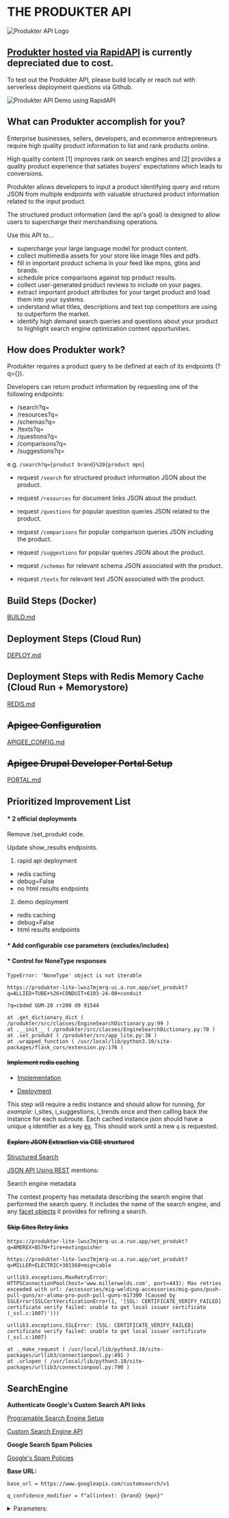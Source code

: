 # THE PRODUKTER API

![Produkter API Logo](docs/imgs/introducing_produkter.png)

## [Produkter hosted via RapidAPI](https://rapidapi.com/vanaltrades/api/produkter) is currently depreciated due to cost.

To test out the Produkter API, please build locally or reach out with serverless deployment questions via Github.

![Produkter API Demo using RapidAPI](docs/imgs/rapidapi_demo.png)

## What can Produkter accomplish for you?

Enterprise businesses, sellers, developers, and ecommerce entrepreneurs require high quality product information to list and rank products online.

High quality content [1] improves rank on search engines and [2] provides a quality product experience that satiates buyers' expectations which leads to conversions.

Produkter allows developers to input a product identifying query and return JSON from multiple endpoints with valuable structured product information related to the input product.

The structured product information (and the api's goal) is designed to allow users to supercharge their merchandising operations.

Use this API to...

* supercharge your large language model for product content.
* collect multimedia assets for your store like image files and pdfs.
* fill in important product schema in your feed like mpns, gtins and brands.
* schedule price comparisons against top product results.
* collect user-generated product reviews to include on your pages.
* extract important product attributes for your target product and load them into your systems.
* understand what titles, descriptions and text top competitors are using to outperform the market.
* identify high demand search queries and questions about your product to highlight search engine optimization content opportunities.

## How does Produkter work?

Produkter requires a product query to be defined at each of its endpoints (?q={}).

Developers can return product information by requesting one of the following endpoints:
* /search?q=
* /resources?q=
* /schemas?q=
* /texts?q=
* /questions?q=
* /comparisons?q=
* /suggestions?q=

e.g. 
`/search?q={product brand}%20{product mpn}`


* request `/search` for structured product information JSON about the product.

* request `/resources` for document links JSON about the product.

* request `/questions` for popular question queries JSON related to the product.

* request `/comparisons` for popular comparison queries JSON including the product.

* request `/suggestions` for popular queries JSON about the product.

* request `/schemas` for relevant schema JSON associated with the product.

* request `/texts` for relevant text JSON associated with the product.

## Build Steps (Docker)

[BUILD.md](docs\BUILD.md)

## Deployment Steps (Cloud Run)

[DEPLOY.md](docs\DEPLOY.md)

## Deployment Steps with Redis Memory Cache (Cloud Run + Memorystore)

[REDIS.md](docs\REDIS.md)


## ~~Apigee Configuration~~

[APIGEE_CONFIG.md](docs\APIGEE_CONFIG.MD)

## ~~Apigee Drupal Developer Portal Setup~~

[PORTAL.md](docs\PORTAL.md)

## Prioritized Improvement List

#### * 2 official deployments

Remove /set_produkt code.

Update show_results endpoints.

1. rapid api deployment

* redis caching
* debug=False
* no html results endpoints

2. demo deployment

* redis caching
* debug=False
* html results endpoints


#### * Add configurable cse parameters (excludes/includes)

#### * Control for NoneType responses

```
TypeError: 'NoneType' object is not iterable

https://produkter-lite-lwvz7mjmrq-uc.a.run.app/set_produkt?q=ALLIED+TUBE+%26+CONDUIT+6103-24-00+conduit

?q=cbdmd GUM-20 rr200 d9 91544

at .get_dictionary_dict ( /produkter/src/classes/EngineSearchDictionary.py:99 )
at .__init__ ( /produkter/src/classes/EngineSearchDictionary.py:70 )
at .set_produkt ( /produkter/src/app_lite.py:38 )
at .wrapped_function ( /usr/local/lib/python3.10/site-packages/flask_cors/extension.py:176 )
```


#### ~~Implement redis caching~~

* [Implementation](https://levelup.gitconnected.com/implement-api-caching-with-redis-flask-and-docker-step-by-step-9139636cef24)

* [Deployment](https://cloud.google.com/memorystore/docs/redis/connect-redis-instance-cloud-run#python)

This step will require a redis instance and should allow for running, *for example:* i_sites, i_suggestions, i_trends once and then calling back the instance for each subroute. Each cached instance json should have a unique `q` identifier as a key [ex](https://www.youtube.com/watch?v=_8lJ5lp8P0U). This should work until a new `q` is requested. 

#### ~~Explore JSON Extraction via CSE structured~~ 

[Structured Search](https://developers.google.com/custom-search/docs/structured_search)

[JSON API Using REST](https://developers.google.com/custom-search/v1/using_rest) mentions:

Search engine metadata

The context property has metadata describing the search engine that performed the search query. It includes the name of the search engine, and any [facet objects](https://developers.google.com/custom-search/docs/refinements#create) it provides for refining a search.


#### ~~Skip Sites Retry links~~

```
https://produkter-lite-lwvz7mjmrq-uc.a.run.app/set_produkt?q=AMEREX+B570+fire+extinguisher

https://produkter-lite-lwvz7mjmrq-uc.a.run.app/set_produkt?q=MILLER+ELECTRIC+301568+mig+cable 

urllib3.exceptions.MaxRetryError: HTTPSConnectionPool(host='www.millerwelds.com', port=443): Max retries exceeded with url: /accessories/mig-welding-accessories/mig-guns/push-pull-guns/xr-aluma-pro-push-pull-guns-m17300 (Caused by SSLError(SSLCertVerificationError(1, '[SSL: CERTIFICATE_VERIFY_FAILED] certificate verify failed: unable to get local issuer certificate (_ssl.c:1007)')))

urllib3.exceptions.SSLError: [SSL: CERTIFICATE_VERIFY_FAILED] certificate verify failed: unable to get local issuer certificate (_ssl.c:1007)

at ._make_request ( /usr/local/lib/python3.10/site-packages/urllib3/connectionpool.py:491 )
at .urlopen ( /usr/local/lib/python3.10/site-packages/urllib3/connectionpool.py:790 )
```



## SearchEngine


**Authenticate Google's Custom Search API links**

[Programable Search Engine Setup](https://programmablesearchengine.google.com/controlpanel/all)

[Custom Search Engine API](https://console.cloud.google.com/apis/library/customsearch.googleapis.com)


**Google Search Spam Policies**

[Google's Spam Policies](https://developers.google.com/search/docs/essentials/spam-policies)


**Base URL:**

`base_url = https://www.googleapis.com/customsearch/v1`

`q_confidence_modifier = f"allintext: {brand} {mpn}"`

<details>
<summary>
Parameters:
</summary>

* q={searchTerms}: The main search query. It represents the terms that you want to search for.

* cx={cx?}: The custom search engine (CSE) ID to use for the search.

* fileType={fileType?}: Restricts results to files of a specific type.

* num={count?}: Number of search results to return per page.

* start={startIndex?}: The index of the first result to return.

* lr={language?}: The language restriction for the search results.

* safe={safe?}: SafeSearch level for filtering explicit content.

* sort={sort?}: The sorting order of the results.

* filter={filter?}: Controls turning on or off the duplicate content filter.

* gl={gl?}: The country to use for geolocation of the search results.

* cr={cr?}: The country to restrict the search to.

* googlehost={googleHost?}: The Google domain to use for the search.

* c2coff={disableCnTwTranslation?}: Disables the automatic translation between Chinese and Traditional Chinese.

* hq={hq?}: Additional query terms to be appended to the user's query.

* hl={hl?}: The interface language.

* siteSearch={siteSearch?}: Restricts results to URLs from a specific site.

* siteSearchFilter={siteSearchFilter?}: Controls whether to include or exclude results from the site specified by siteSearch.

* exactTerms={exactTerms?}: Identifies a phrase that all documents in the search results must contain.

* excludeTerms={excludeTerms?}: Identifies a word or phrase that should not appear in any documents in the search results.

* linkSite={linkSite?}: Specifies that all search results should contain a link to a particular URL.

* orTerms={orTerms?}: A list of terms separated by the OR operator.

* relatedSite={relatedSite?}: Specifies that all search results should be pages that are related to a particular URL.

* dateRestrict={dateRestrict?}: Restricts results to a specific date range.

* lowRange={lowRange?} and highRange={highRange?}: Specifies the lower and upper bounds of a date range.

* searchType={searchType}: Specifies the type of search to be performed.

* rights={rights?}: Filters search results based on licensing.

* imgSize={imgSize?}: Restricts results to images of a specified size.

* imgType={imgType?}: Restricts results to images of a specified type.

* imgColorType={imgColorType?}: Restricts results to images of a specified color type.

* imgDominantColor={imgDominantColor?}: Restricts results to images of a specified dominant color.

* alt=json: Specifies the response format as JSON.

* These parameters provide a way to customize and refine your search to get more relevant results based on your specific requirements.
</details>


